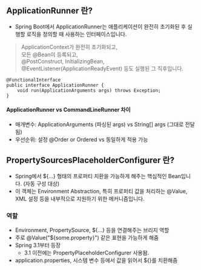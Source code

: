 ## ApplicationRunner 란?
 * Spring Boot에서 ApplicationRunner는 애플리케이션이 완전히 초기화된 후 실행할 로직을 정의할 때 사용하는 인터페이스입니다.
> ApplicationContext가 완전히 초기화되고,  
 모든 @Bean이 등록되고,  
 @PostConstruct, InitializingBean, @EventListener(ApplicationReadyEvent) 등도 실행된 그 직후입니다.
```
@FunctionalInterface
public interface ApplicationRunner {
    void run(ApplicationArguments args) throws Exception;
}
```

#### ApplicationRunner vs CommandLineRunner 차이
 * 매개변수: ApplicationArguments (파싱된 args)	vs String[] args (그대로 전달됨)
 * 우선순위: 설정 @Order or Ordered vs 동일하게 적용 가능


## PropertySourcesPlaceholderConfigurer 란?
 * Spring에서 ${...} 형태의 프로퍼티 치환을 가능하게 해주는 핵심적인 Bean입니다. (자동 구성 대상)
 * 이 객체는 Environment Abstraction, 특히 프로퍼티 값을 처리하는 @Value, XML 설정 등을 내부적으로 지원하기 위한 메커니즘입니다.
### 역할
 * Environment, PropertySource, ${...} 등을 연결해주는 브리지 역할
 * 주로 @Value("${some.property}") 같은 표현을 가능하게 해줌
 * Spring 3.1부터 등장
    * 3.1 이전에는 PropertyPlaceholderConfigurer 사용돰. 
 * application.properties, 시스템 변수 등에서 값을 읽어서 ${}를 치환해줌
